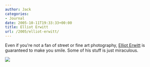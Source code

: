 ```yaml
---
author: Jack
categories:
- Journal
date: 2005-10-11T19:33:33+00:00
title: Elliot Erwitt
url: /2005/elliot-erwitt/
---
```


Even if you're not a fan of street or fine art photography, [Elliot Erwitt][1] is guaranteed to make you smile. Some of his stuff is just miraculous.

![][2]

 [1]: http://www.elliotterwitt.com/
 [2]: /files/erwitt-delprado.jpg